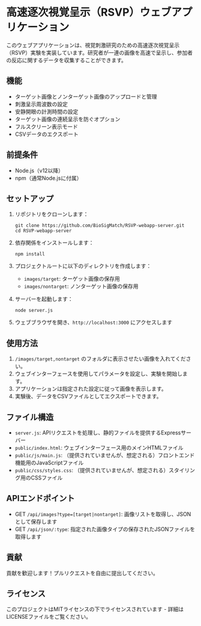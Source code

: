 # 高速逐次視覚呈示（RSVP）ウェブアプリケーション

このウェブアプリケーションは、視覚刺激研究のための高速逐次視覚呈示（RSVP）実験を実装しています。研究者が一連の画像を高速で呈示し、参加者の反応に関するデータを収集することができます。

## 機能

- ターゲット画像とノンターゲット画像のアップロードと管理
- 刺激呈示周波数の設定
- 安静開眼の計測時間の設定
- ターゲット画像の連続呈示を防ぐオプション
- フルスクリーン表示モード
- CSVデータのエクスポート

## 前提条件

- Node.js（v12以降）
- npm（通常Node.jsに付属）

## セットアップ

1. リポジトリをクローンします：
   ```
   git clone https://github.com/BioSigMatch/RSVP-webapp-server.git
   cd RSVP-webapp-server
   ```

2. 依存関係をインストールします：
   ```
   npm install
   ```

3. プロジェクトルートに以下のディレクトリを作成します：
   - `images/target`: ターゲット画像の保存用
   - `images/nontarget`: ノンターゲット画像の保存用

4. サーバーを起動します：
   ```
   node server.js
   ```

5. ウェブブラウザを開き、`http://localhost:3000` にアクセスします

## 使用方法

1. `/images/target,nontarget` のフォルダに表示させたい画像を入れてください。
2. ウェブインターフェースを使用してパラメータを設定し、実験を開始します。
3. アプリケーションは指定された設定に従って画像を表示します。
4. 実験後、データをCSVファイルとしてエクスポートできます。

## ファイル構造

- `server.js`: APIリクエストを処理し、静的ファイルを提供するExpressサーバー
- `public/index.html`: ウェブインターフェース用のメインHTMLファイル
- `public/js/main.js`: （提供されていませんが、想定される）フロントエンド機能用のJavaScriptファイル
- `public/css/styles.css`: （提供されていませんが、想定される）スタイリング用のCSSファイル

## APIエンドポイント

- GET `/api/images?type=[target|nontarget]`: 画像リストを取得し、JSONとして保存します
- GET `/api/json/:type`: 指定された画像タイプの保存されたJSONファイルを取得します

## 貢献

貢献を歓迎します！プルリクエストを自由に提出してください。

## ライセンス

このプロジェクトはMITライセンスの下でライセンスされています - 詳細はLICENSEファイルをご覧ください。

